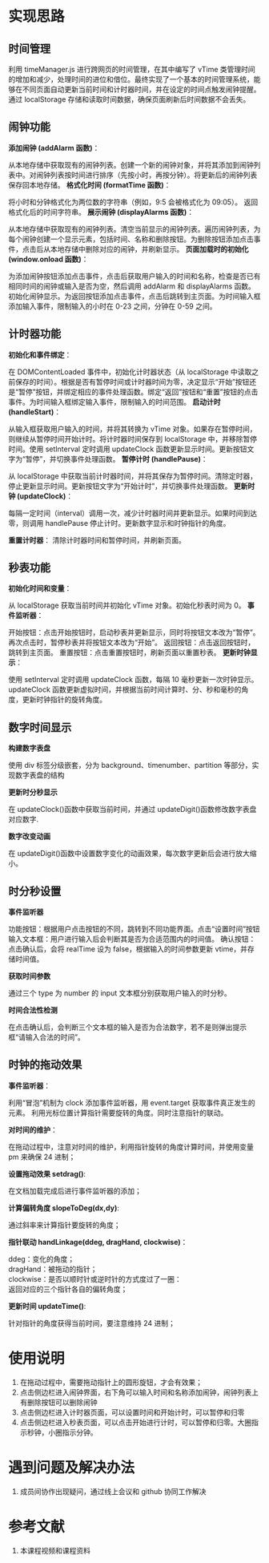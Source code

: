 # 实现思路

## 时间管理

利用 timeManager.js 进行跨网页的时间管理，在其中编写了 vTime 类管理时间的增加和减少，处理时间的进位和借位。最终实现了一个基本的时间管理系统，能够在不同页面自动更新当前时间和计时器时间，并在设定的时间点触发闹钟提醒。通过 localStorage 存储和读取时间数据，确保页面刷新后时间数据不会丢失。

## **闹钟功能**

**添加闹钟 (addAlarm 函数)**：

从本地存储中获取现有的闹钟列表。创建一个新的闹钟对象，并将其添加到闹钟列表中。对闹钟列表按时间进行排序（先按小时，再按分钟）。将更新后的闹钟列表保存回本地存储。
**格式化时间 (formatTime 函数)**：

将小时和分钟格式化为两位数的字符串（例如，9:5 会被格式化为 09:05）。
返回格式化后的时间字符串。
**展示闹钟 (displayAlarms 函数)**：

从本地存储中获取现有的闹钟列表。清空当前显示的闹钟列表。遍历闹钟列表，为每个闹钟创建一个显示元素，包括时间、名称和删除按钮。为删除按钮添加点击事件，点击后从本地存储中删除对应的闹钟，并刷新显示。
**页面加载时的初始化 (window.onload 函数)**：

为添加闹钟按钮添加点击事件，点击后获取用户输入的时间和名称，检查是否已有相同时间的闹钟或输入是否为空，然后调用 addAlarm 和 displayAlarms 函数。初始化闹钟显示。为返回按钮添加点击事件，点击后跳转到主页面。为时间输入框添加输入事件，限制输入的小时在 0-23 之间，分钟在 0-59 之间。

## 计时器功能

**初始化和事件绑定**：

在 DOMContentLoaded 事件中，初始化计时器状态（从 localStorage 中读取之前保存的时间）。根据是否有暂停时间或计时器时间为零，决定显示“开始”按钮还是“暂停”按钮，并绑定相应的事件处理函数。绑定“返回”按钮和“重置”按钮的点击事件。为时间输入框绑定输入事件，限制输入的时间范围。
**启动计时 (handleStart)**：

从输入框获取用户输入的时间，并将其转换为 vTime 对象。如果存在暂停时间，则继续从暂停时间开始计时。将计时器时间保存到 localStorage 中，并移除暂停时间。使用 setInterval 定时调用 updateClock 函数更新显示时间。更新按钮文字为“暂停”，并切换事件处理函数。
**暂停计时 (handlePause)**：

从 localStorage 中获取当前计时器时间，并将其保存为暂停时间。清除定时器，停止更新显示时间。更新按钮文字为“开始计时”，并切换事件处理函数。
**更新时钟 (updateClock)**：

每隔一定时间（interval）调用一次，减少计时器时间并更新显示。如果时间到达零，则调用 handlePause 停止计时。更新数字显示和时钟指针的角度。

**重置计时器**：
清除计时器时间和暂停时间，并刷新页面。

## 秒表功能

**初始化时间和变量**：

从 localStorage 获取当前时间并初始化 vTime 对象。初始化秒表时间为 0。
**事件监听器**：

开始按钮：点击开始按钮时，启动秒表并更新显示，同时将按钮文本改为“暂停”。再次点击时，暂停秒表并将按钮文本改为“开始”。
返回按钮：点击返回按钮时，跳转到主页面。
重置按钮：点击重置按钮时，刷新页面以重置秒表。
**更新时钟显示**：

使用 setInterval 定时调用 updateClock 函数，每隔 10 毫秒更新一次时钟显示。updateClock 函数更新虚拟时间，并根据当前时间计算时、分、秒和毫秒的角度，更新时钟指针的旋转角度。

## 数字时间显示

**构建数字表盘**

使用 div 标签分级嵌套，分为 background、timenumber、partition 等部分，实现数字表盘的结构

**更新时分秒显示**

在 updateClock()函数中获取当前时间，并通过 updateDigit()函数修改数字表盘对应数字.

**数字改变动画**

在 updateDigit()函数中设置数字变化的动画效果，每次数字更新后会进行放大缩小。

## 时分秒设置

**事件监听器**

功能按钮：根据用户点击按钮的不同，跳转到不同功能界面。点击“设置时间”按钮
输入文本框：用户进行输入后会判断其是否为合适范围内的时间值。
确认按钮：点击确认后，会将 realTime 设为 false，根据输入的时间参数更新 vtime，并存储时间值。

**获取时间参数**

通过三个 type 为 number 的 input 文本框分别获取用户输入的时分秒。

**时间合法性检测**

在点击确认后，会判断三个文本框的输入是否为合法数字，若不是则弹出提示框“请输入合法的时间”。

## 时钟的拖动效果

**事件监听器**：

利用“冒泡”机制为 clock 添加事件监听器，用 event.target 获取事件真正发生的元素。
利用光标位置计算指针需要旋转的角度。同时注意指针的联动。

**对时间的维护**：

在拖动过程中，注意对时间的维护，利用指针旋转的角度计算时间，并使用变量 pm 来确保 24 进制；

**设置拖动效果 setdrag()**:

在文档加载完成后进行事件监听器的添加；

**计算偏转角度 slopeToDeg(dx,dy)**:

通过斜率来计算指针要旋转的角度；

**指针联动 handLinkage(ddeg, dragHand, clockwise)**：

ddeg：变化的角度；<br>
dragHand：被拖动的指针；<br>
clockwise：是否以顺时针或逆时针的方式度过了一圈：<br>
返回对应的三个指针各自的偏转角度；

**更新时间 updateTime()**:

针对指针的角度获得当前时间，要注意维持 24 进制；

# 使用说明

1. 在拖动过程中，需要拖动指针上的圆形旋钮，才会有效果；
2. 点击侧边栏进入闹钟界面，右下角可以输入时间和名称添加闹钟，闹钟列表上有删除按钮可以删除闹钟
3. 点击侧边栏进入计时器页面，可以设置时间和开始计时，可以暂停和归零
4. 点击侧边栏进入秒表页面，可以点击开始进行计时，可以暂停和归零。大圈指示秒钟，小圈指示分钟。

# 遇到问题及解决办法

1. 成员间协作出现疑问，通过线上会议和 github 协同工作解决

# 参考文献

1. 本课程视频和课程资料
